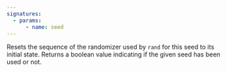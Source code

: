 ```yaml
---
signatures:
  - params:
      - name: seed
---
```


Resets the sequence of the randomizer used by `rand` for this seed to its initial state. Returns a boolean value
indicating if the given seed has been used or not.

